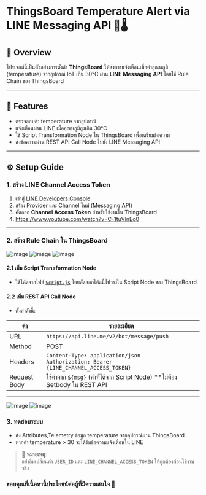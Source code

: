 # ThingsBoard Temperature Alert via LINE Messaging API 🚨🌡️



## 📌 Overview

โปรเจกต์นี้เป็นตัวอย่างการตั้งค่า **ThingsBoard** ให้ส่งการแจ้งเตือนเมื่อค่าอุณหภูมิ (temperature) จากอุปกรณ์ IoT เกิน 30°C ผ่าน **LINE Messaging API** โดยใช้ Rule Chain ของ ThingsBoard

---

## 🚀 Features

- ตรวจสอบค่า temperature จากอุปกรณ์
- แจ้งเตือนผ่าน LINE เมื่ออุณหภูมิสูงเกิน 30°C
- ใช้ Script Transformation Node ใน ThingsBoard เพื่อเตรียมข้อความ
- ส่งข้อความผ่าน REST API Call Node ไปยัง LINE Messaging API

---
## ⚙️ Setup Guide
### 1. สร้าง LINE Channel Access Token

1. เข้าสู่ [LINE Developers Console](https://developers.line.biz/console/)
2. สร้าง Provider และ Channel ใหม่ (Messaging API)
3. คัดลอก **Channel Access Token** สำหรับใช้งานใน ThingsBoard
4. https://www.youtube.com/watch?v=C-1tuVlnEo0
---
### 2. สร้าง Rule Chain ใน ThingsBoard
![image](https://github.com/user-attachments/assets/94d12895-98af-4f79-8d58-051bc28cf1c4)
![image](https://github.com/user-attachments/assets/041b7c0e-8ff8-4b5a-8d5f-a858b35d5cb3)
![image](https://github.com/user-attachments/assets/c51210e4-1939-443a-8d06-41b29d17e451)


#### 2.1 เพิ่ม Script Transformation Node
- ใช้โค้ดจากไฟล์ [`Script.js`](./Script.js) โดยคัดลอกโค้ดนี้ไปวางใน Script Node ของ ThingsBoard

#### 2.2 เพิ่ม REST API Call Node

- ตั้งค่าดังนี้:

| ค่า           | รายละเอียด                              |
| ------------- | ------------------------------------- |
| URL           | `https://api.line.me/v2/bot/message/push` |
| Method        | POST                                  |
| Headers       | `Content-Type: application/json`<br>`Authorization: Bearer {LINE_CHANNEL_ACCESS_TOKEN}` |
| Request Body  | ใช้ค่าจาก `${msg}` (ค่าที่ได้จาก Script Node) **ไม่ต้อง Setbody ใน REST API |
---
![image](https://github.com/user-attachments/assets/3985a061-8949-497f-8196-9e986bebd9ca)
![image](https://github.com/user-attachments/assets/9b4d2f89-718a-4a5f-953a-54735a7c39df)
### 3. ทดสอบระบบ
- ส่ง Attributes,Telemetry ข้อมูล temperature จากอุปกรณ์ผ่าน ThingsBoard
- หากค่า temperature > 30 จะได้รับข้อความแจ้งเตือนใน LINE

> 🚨 **หมายเหตุ:**  
> อย่าลืมเปลี่ยนค่า `USER_ID` และ `LINE_CHANNEL_ACCESS_TOKEN` ให้ถูกต้องก่อนใช้งานจริง

### ขอบคุณที่เนื้อหานี้ประโยชน์ต่อผู้ที่มีความสนใจ 🎉
